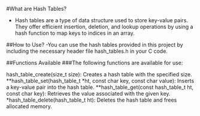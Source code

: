 #What are Hash Tables?
- Hash tables are a type of data structure used to store key-value pairs. They offer efficient insertion, deletion, and lookup operations by using a hash function to map keys to indices in an array.

##How to Use?
-You can use the hash tables provided in this project by including the necessary header file hash_tables.h in your C code.

##Functions Available
###The following functions are available for use:

hash_table_create(size_t size): Creates a hash table with the specified size.
**hash_table_set(hash_table_t *ht, const char key, const char value): Inserts a key-value pair into the hash table.
**hash_table_get(const hash_table_t ht, const char key): Retrieves the value associated with the given key.
*hash_table_delete(hash_table_t ht): Deletes the hash table and frees allocated memory.
